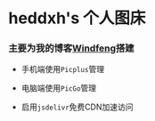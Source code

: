 # heddxh's 个人图床
### 主要为我的博客[Windfeng](https://windfeng.top)搭建

- 手机端使用`Picplus`管理
- 电脑端使用`PicGo`管理

- 启用`jsdelivr`免费CDN加速访问
